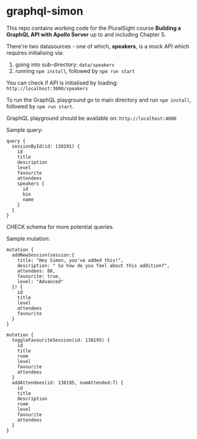# graphql-simon

This repo contains working code for the PluralSight course **Building a GraphQL API with Apollo Server** up to and including Chapter 5.

There're two datasources - one of which, **speakers**, is a mock API which requires initialising via:
1. going into sub-directory: `data/speakers`
2. running `npm install`, followed by `npm run start`

You can check if API is initialised by loading:  `http://localhost:3000/speakers`

To run the GraphQL playground go to main directory and run `npm install`, followed by `npm run start`.

GraphQL playground should be available on: `http://localhost:4000`

Sample query:
```
query {
  sessionById(id: 138191) {
    id
    title
    description
    level
    favourite
    attendees
    speakers {
      id
      bio
      name
    }
  }
}
```
CHECK schema for more potential queries.


Sample mutation:
```
mutation {
  addNewSession(session:{
    title: "Hey Simon, you've added this!",
    description: " So how do you feel about this addition?",
    attendees: 88,
    favourite: true,
    level: "Advanced"  
  }) {
    id
    title
    level
    attendees
    favourite
  }
}
```


```
mutation {
  toggleFavouriteSession(id: 138195) {
    id
    title
    room
    level
    favourite
    attendees  
  }
  addAttendees(id: 138195, numAttended:7) {
    id
    title
    description
    room
    level
    favourite
    attendees  
  }
}
```
